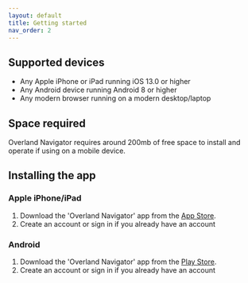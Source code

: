 ```yaml
---
layout: default
title: Getting started
nav_order: 2
---
```


## Supported devices

* Any Apple iPhone or iPad running iOS 13.0 or higher
* Any Android device running Android 8 or higher
* Any modern browser running on a modern desktop/laptop

## Space required

Overland Navigator requires around 200mb of free space to install and operate if using on a mobile device.

## Installing the app

### Apple iPhone/iPad

1. Download the 'Overland Navigator' app from the [App Store](https://apps.apple.com/nz/app/overland-nz-navigator/id1451030537?ls=1).
2. Create an account or sign in if you already have an account

### Android

1. Download the 'Overland Navigator' app from the [Play Store](https://play.google.com/store/apps/details?id=com.overlandnz.overlandnavigator).
2. Create an account or sign in if you already have an account
